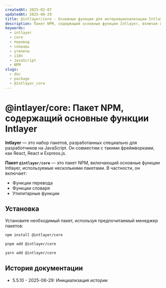```yaml
---
createdAt: 2025-02-07
updatedAt: 2025-06-29
title: @intlayer/core - Основные функции для интернационализации Intlayer
description: Пакет NPM, содержащий основные функции Intlayer, включая функции перевода, функции словаря и утилиты для интернационализации.
keywords:
  - intlayer
  - core
  - перевод
  - словарь
  - утилиты
  - i18n
  - JavaScript
  - NPM
slugs:
  - doc
  - package
  - @intlayer_core
---
```


# @intlayer/core: Пакет NPM, содержащий основные функции Intlayer

**Intlayer** — это набор пакетов, разработанных специально для разработчиков на JavaScript. Он совместим с такими фреймворками, как React, React и Express.js.

**Пакет `@intlayer/core`** — это пакет NPM, включающий основные функции Intlayer, используемые несколькими пакетами. В частности, он включает:

- Функции перевода
- Функции словаря
- Утилитарные функции

## Установка

Установите необходимый пакет, используя предпочитаемый менеджер пакетов:

```bash packageManager="npm"
npm install @intlayer/core
```

```bash packageManager="pnpm"
pnpm add @intlayer/core
```

```bash packageManager="yarn"
yarn add @intlayer/core
```

## История документации

- 5.5.10 - 2025-06-29: Инициализация истории
